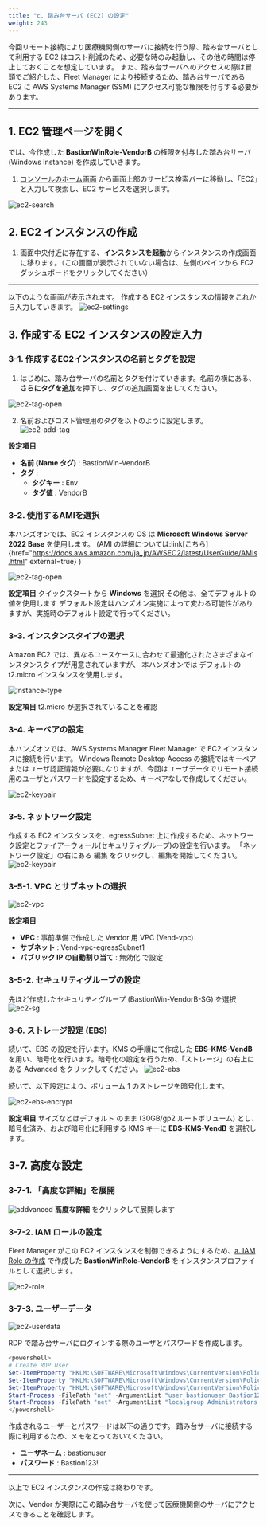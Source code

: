 ```yaml
---
title: "c. 踏み台サーバ (EC2) の設定"
weight: 243
---
```


今回リモート接続により医療機関側のサーバに接続を行う際、踏み台サーバとして利用する EC2 はコスト削減のため、必要な時のみ起動し、その他の時間は停止しておくことを想定しています。
また、踏み台サーバへのアクセスの際は冒頭でご紹介した、Fleet Manager により接続するため、踏み台サーバである EC2 に AWS Systems Manager (SSM) にアクセス可能な権限を付与する必要があります。

---

## 1. EC2 管理ページを開く

では、今作成した **BastionWinRole-VendorB** の権限を付与した踏み台サーバ (Windows Instance) を作成していきます。

1. [コンソールのホーム画面](https://console.aws.amazon.com/console) から画面上部のサービス検索バーに移動し、「EC2」と入力して検索し、EC2 サービスを選択します。

![ec2-search](/static/02_RemoteSettingHand/02_04_EC2/ec2_search.png)

## 2. EC2 インスタンスの作成
1. 画面中央付近に存在する、**インスタンスを起動**からインスタンスの作成画面に移ります。（この画面が表示されていない場合は、左側のペインから EC2 ダッシュボードをクリックしてください）

---
以下のような画面が表示されます。 作成する EC2 インスタンスの情報をこれから入力していきます。
![ec2-settings](/static/02_RemoteSettingHand/02_04_EC2/ec2_settings.png)

## 3. 作成する EC2 インスタンスの設定入力
### 3-1. 作成するEC2インスタンスの名前とタグを設定
1. はじめに、踏み台サーバの名前とタグを付けていきます。名前の横にある、**さらにタグを追加**を押下し、タグの追加画面を出してください。

![ec2-tag-open](/static/02_RemoteSettingHand/02_04_EC2/ec2_tag_open.png)

2. 名前およびコスト管理用のタグを以下のように設定します。
![ec2-add-tag](/static/02_RemoteSettingHand/02_04_EC2/ec2_add_tag.png)

**設定項目**
- **名前 (Name タグ)** : BastionWin-VendorB
- **タグ** :
  - **タグキー** : Env
  - **タグ値** : VendorB

### 3-2. 使用するAMIを選択
本ハンズオンでは、EC2 インスタンスの OS は **Microsoft Windows Server 2022 Base** を使用します。
(AMI の詳細については:link[こちら]{href="https://docs.aws.amazon.com/ja_jp/AWSEC2/latest/UserGuide/AMIs.html" external=true} )

![ec2-tag-open](/static/02_RemoteSettingHand/02_04_EC2/ec2_ami.png)

**設定項目**
クイックスタートから **Windows** を選択
その他は、全てデフォルトの値を使用します
デフォルト設定はハンズオン実施によって変わる可能性がありますが、実施時のデフォルト設定で行ってください。

### 3-3. インスタンスタイプの選択
Amazon EC2 では、異なるユースケースに合わせて最適化されたさまざまなインスタンスタイプが用意されていますが、 本ハンズオンでは デフォルトの t2.micro インスタンスを使用します。

![instance-type](/static/02_RemoteSettingHand/02_04_EC2/instance_type.png)

**設定項目**
t2.micro が選択されていることを確認

### 3-4. キーペアの設定
本ハンズオンでは、AWS Systems Manager Fleet Manager で EC2 インスタンスに接続を行います。
Windows Remote Desktop Access の接続ではキーペアまたはユーザ認証情報が必要になりますが、今回はユーザデータでリモート接続用のユーザとパスワードを設定するため、キーペアなしで作成してください。

![ec2-keypair](/static/02_RemoteSettingHand/02_04_EC2/ec2_keypair.png)

### 3-5. ネットワーク設定
作成する EC2 インスタンスを、egressSubnet 上に作成するため、ネットワーク設定とファイアーウォール(セキュリティグループ)の設定を行います。
「ネットワーク設定」の右にある 編集 をクリックし、編集を開始してください。
![ec2-keypair](/static/02_RemoteSettingHand/02_04_EC2/ec2_keypair.png)

### 3-5-1. VPC とサブネットの選択
![ec2-vpc](/static/02_RemoteSettingHand/02_04_EC2/ec2_vpc.png)


**設定項目**
- **VPC** : 事前準備で作成した Vendor 用 VPC (Vend-vpc)
- **サブネット** : Vend-vpc-egressSubnet1
- **パブリック IP の自動割り当て** : 無効化
で設定


### 3-5-2. セキュリティグループの設定
先ほど作成したセキュリティグループ (BastionWin-VendorB-SG) を選択
![ec2-sg](/static/02_RemoteSettingHand/02_04_EC2/ec2_sg.png)


### 3-6. ストレージ設定 (EBS)
続いて、EBS の設定を行います。KMS の手順にて作成した **EBS-KMS-VendB** を用い、暗号化を行います。暗号化の設定を行うため、「ストレージ」の右上にある Advanced をクリックしてください。
![ec2-ebs](/static/02_RemoteSettingHand/02_04_EC2/ec2_ebs.png)

続いて、以下設定により、ボリューム 1 のストレージを暗号化します。

![ec2-ebs-encrypt](/static/02_RemoteSettingHand/02_04_EC2/ec2_ebs_encrypt.png)

**設定項目**
サイズなどはデフォルト のまま (30GB/gp2 ルートボリューム) とし、暗号化済み、および暗号化に利用する KMS キーに **EBS-KMS-VendB** を選択します。


## 3-7. 高度な設定
### 3-7-1. 「高度な詳細」を展開
![addvanced](/static/02_RemoteSettingHand/02_04_EC2/Advanced.png)
**高度な詳細** をクリックして展開します

### 3-7-2. IAM ロールの設定
Fleet Manager がこの EC2 インスタンスを制御できるようにするため、[a. IAM Role の作成](../02_04_01_IAM/index.md) で作成した **BastionWinRole-VendorB** をインスタンスプロファイルとして選択します。

![ec2-role](/static/02_RemoteSettingHand/02_04_EC2/ec2_role.png)

### 3-7-3. ユーザーデータ
![ec2-userdata](/static/02_RemoteSettingHand/02_04_EC2/ec2_userdata.png)

RDP で踏み台サーバにログインする際のユーザとパスワードを作成します。

```powershell
<powershell>
# Create RDP User
Set-ItemProperty "HKLM:\SOFTWARE\Microsoft\Windows\CurrentVersion\Policies\System" -name "ConsentPromptBehaviorAdmin"  -value "0"
Set-ItemProperty "HKLM:\SOFTWARE\Microsoft\Windows\CurrentVersion\Policies\System" -name "EnableLUA" -value "0"
Set-ItemProperty "HKLM:\SOFTWARE\Microsoft\Windows\CurrentVersion\Policies\System" -name "PromptOnSecureDesktop" -value "0"
Start-Process -FilePath "net" -ArgumentList "user bastionuser Bastion123! /add" -Verb runAs
Start-Process -FilePath "net" -ArgumentList "localgroup Administrators bastionuser /add" -Verb runAs
</powershell>
```

作成されるユーザーとパスワードは以下の通りです。
踏み台サーバに接続する際に利用するため、メモをとっておいてください。
- **ユーザネーム** : bastionuser
- **パスワード** : Bastion123!

---
以上で EC2 インスタンスの作成は終わりです。

次に、Vendor が実際にこの踏み台サーバを使って医療機関側のサーバにアクセスできることを確認します。
